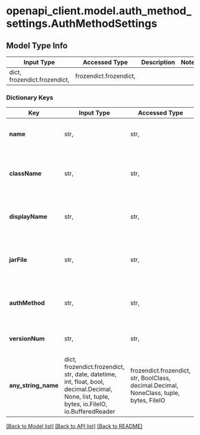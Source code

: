 # openapi_client.model.auth_method_settings.AuthMethodSettings

## Model Type Info
Input Type | Accessed Type | Description | Notes
------------ | ------------- | ------------- | -------------
dict, frozendict.frozendict,  | frozendict.frozendict,  |  | 

### Dictionary Keys
Key | Input Type | Accessed Type | Description | Notes
------------ | ------------- | ------------- | ------------- | -------------
**name** | str,  | str,  | The name of the authentication method. | 
**className** | str,  | str,  | The name of the class that implements the authentication method. | [optional] 
**displayName** | str,  | str,  | The name of the method useful for display to the user. | [optional] 
**jarFile** | str,  | str,  | The path name of the JAR file that contains the authentication method. | [optional] 
**authMethod** | str,  | str,  | The formal name (URN) of the authentication method. | [optional] 
**versionNum** | str,  | str,  | The version of the authentication method. | [optional] 
**any_string_name** | dict, frozendict.frozendict, str, date, datetime, int, float, bool, decimal.Decimal, None, list, tuple, bytes, io.FileIO, io.BufferedReader | frozendict.frozendict, str, BoolClass, decimal.Decimal, NoneClass, tuple, bytes, FileIO | any string name can be used but the value must be the correct type | [optional]

[[Back to Model list]](../../README.md#documentation-for-models) [[Back to API list]](../../README.md#documentation-for-api-endpoints) [[Back to README]](../../README.md)

